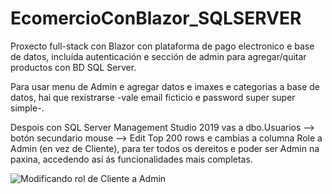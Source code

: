 # EcomercioConBlazor_SQLSERVER
Proxecto full-stack con Blazor con plataforma de pago electronico e base de datos, incluída autenticación e sección de admin para agregar/quitar productos con BD SQL Server.

Para usar menu de Admin e agregar datos e imaxes e categorias a base de datos, hai que rexistrarse -vale email ficticio e password super super simple-.

Despois con SQL Server Management Studio 2019 vas a dbo.Usuarios --> botón secundario mouse --> Edit Top 200 rows e cambias a columna Role a Admin (en vez de Cliente), para ter todos os dereitos e poder ser Admin na paxina, accedendo así ás funcionalidades mais completas.


![Modificando rol de Cliente a Admin](https://user-images.githubusercontent.com/44708275/166584938-2e79362d-7b97-46f4-932e-fd7246a0cde6.png)
